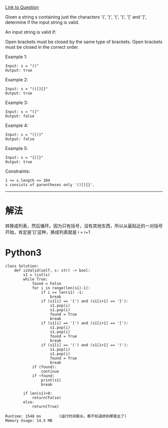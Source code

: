 [Link to Question](https://leetcode.com/explore/interview/card/top-interview-questions-easy/99/others/721/)




Given a string s containing just the characters '(', ')', '{', '}', '[' and ']', determine if the input string is valid.

An input string is valid if:

Open brackets must be closed by the same type of brackets.
Open brackets must be closed in the correct order.
 

Example 1:
```
Input: s = "()"
Output: true
```
Example 2:
```
Input: s = "()[]{}"
Output: true
```
Example 3:
```
Input: s = "(]"
Output: false
```
Example 4:
```
Input: s = "([)]"
Output: false
```
Example 5:
```
Input: s = "{[]}"
Output: true
 ```

Constraints:
```
1 <= s.length <= 104
s consists of parentheses only '()[]{}'.
```

-----
# 解法
转换成列表，然后循环。因为只有括号，没有其他东西，所以从最贴近的一对括号开始，肯定是'[]'这种，换成列表就是 i = i+1

# Python3
```python3
class Solution:
    def isValid(self, s: str) -> bool:
        s1 = list(s)
        while True:
            found = False
            for i in range(len(s1)-1):
                if i >= len(s1) -1:
                    break
                if (s1[i] == '{') and (s1[i+1] == '}'):
                    s1.pop(i)
                    s1.pop(i)
                    found = True
                    break
                if (s1[i] == '[') and (s1[i+1] == ']'):
                    s1.pop(i)
                    s1.pop(i)
                    found = True
                    break
                if (s1[i] == '(') and (s1[i+1] == ')'):
                    s1.pop(i)
                    s1.pop(i)
                    found = True
                    break
            if (found):
                continue
            if ~found:
                print(s1)
                break
                
        if len(s1)>0:
            return(False)
        else:
            return(True)

Runtime: 1548 ms        (运行时间极长，都不知道排到哪里去了)
Memory Usage: 14.5 MB
```